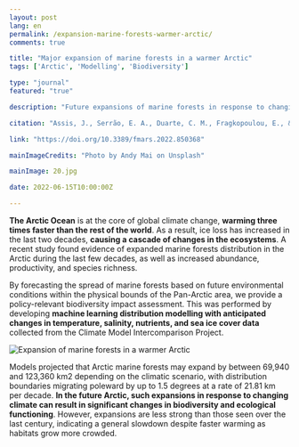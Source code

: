 ```yaml
---
layout: post
lang: en
permalink: /expansion-marine-forests-warmer-arctic/
comments: true

title: "Major expansion of marine forests in a warmer Arctic"
tags: ['Arctic', 'Modelling', 'Biodiversity']

type: "journal"
featured: "true"

description: "Future expansions of marine forests in response to changing climate will likely elicit major changes in biodiversity and ecosystem functions of the Arctic."

citation: "Assis, J., Serrão, E. A., Duarte, C. M., Fragkopoulou, E., & Krause-Jensen, D. (2022). Major expansion of marine forests in a warmer Arctic. Frontiers in Marine Science, 9(850368)."

link: "https://doi.org/10.3389/fmars.2022.850368"

mainImageCredits: "Photo by Andy Mai on Unsplash"

mainImage: 20.jpg

date: 2022-06-15T10:00:00Z

---
```


<b>The Arctic Ocean</b> is at the core of global climate change, <b>warming three times faster than the rest of the world</b>. As a result, ice loss has increased in the last two decades, <b>causing a cascade of changes in the ecosystems</b>. A recent study found evidence of expanded marine forests distribution in the Arctic during the last few decades, as well as increased abundance, productivity, and species richness. 

By forecasting the spread of marine forests based on future environmental conditions within the physical bounds of the Pan-Arctic area, we provide a policy-relevant biodiversity impact assessment. This was performed by developing <b>machine learning distribution modelling with anticipated changes in temperature, salinity, nutrients, and sea ice cover data</b> collected from the Climate Model Intercomparison Project.

<img src="{{ site.baseurl }}/assets/images/posts/20_1.jpg" alt="Expansion of marine forests in a warmer Arctic" style="max-height: 625px;">

Models projected that Arctic marine forests may expand by between 69,940 and 123,360 km2 depending on the climatic scenario, with distribution boundaries migrating poleward by up to 1.5 degrees at a rate of 21.81 km per decade. <b>In the future Arctic, such expansions in response to changing climate can result in significant changes in biodiversity and ecological functioning</b>. However, expansions are less strong than those seen over the last century, indicating a general slowdown despite faster warming as habitats grow more crowded.
